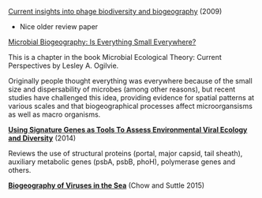 [Current insights into phage biodiversity and biogeography](http://www.sciencedirect.com/science/article/pii/S1369527409001209) (2009)

- Nice older review paper

[Microbial Biogeography: Is Everything Small Everywhere?](https://books.google.com/books?hl=en&lr=&id=-hZcLy3RWckC&oi=fnd&pg=PA87&dq=biogeography+bacteriophage&ots=74MAR3eTeb&sig=ydhAnx9SSELkr3u9S5eP7XEyM2g#v=onepage&q=biogeography%20bacteriophage&f=false)

This is a chapter in the book Microbial Ecological Theory: Current Perspectives by Lesley A. Ogilvie.

Originally people thought everything was everywhere because of the small size and dispersability of microbes (among other reasons), but recent studies have challenged this idea, providing evidence for spatial patterns at various scales and that biogeographical processes affect microorgansisms as well as macro organisms.

**[Using Signature Genes as Tools To Assess Environmental Viral Ecology and Diversity](http://aem.asm.org/content/80/15/4470.short)** (2014)

Reviews the use of structural proteins (portal, major capsid, tail sheath), auxiliary metabolic genes (psbA, psbB, phoH), polymerase genes and others.

**[Biogeography of Viruses in the Sea](http://www.annualreviews.org/doi/abs/10.1146/annurev-virology-031413-085540)** (Chow and Suttle 2015)
